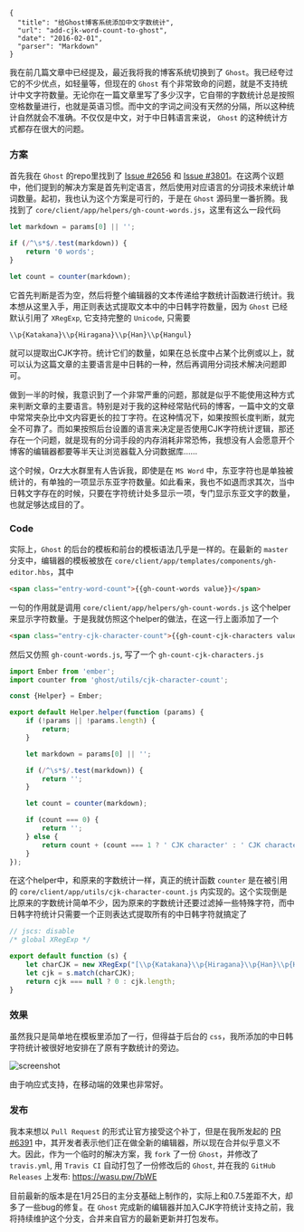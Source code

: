 ```
{
  "title": "给Ghost博客系统添加中文字数统计",
  "url": "add-cjk-word-count-to-ghost",
  "date": "2016-02-01",
  "parser": "Markdown"
}
```

我在前几篇文章中已经提及，最近我将我的博客系统切换到了 `Ghost`。我已经夸过它的不少优点，如轻量等，但现在的 `Ghost` 有个非常致命的问题，就是不支持统计中文字符数量。无论你在一篇文章里写了多少汉字，它自带的字数统计总是按照空格数量进行，也就是英语习惯。而中文的字词之间没有天然的分隔，所以这种统计自然就会不准确。不仅仅是中文，对于中日韩语言来说， `Ghost` 的这种统计方式都存在很大的问题。

### 方案

首先我在 `Ghost` 的repo里找到了 [Issue #2656](https://github.com/TryGhost/Ghost/issues/2656) 和 [Issue #3801](https://github.com/TryGhost/Ghost/issues/3801)。在这两个议题中，他们提到的解决方案是首先判定语言，然后使用对应语言的分词技术来统计单词数量。起初，我也认为这个方案是可行的，于是在 `Ghost` 源码里一番折腾。我找到了 `core/client/app/helpers/gh-count-words.js`，这里有这么一段代码

```javascript
let markdown = params[0] || '';

if (/^\s*$/.test(markdown)) {
    return '0 words';
}

let count = counter(markdown);
```

它首先判断是否为空，然后将整个编辑器的文本传递给字数统计函数进行统计。我本想从这里入手，用正则表达式提取文本中的中日韩字符数量，因为 `Ghost` 已经默认引用了 `XRegExp`, 它支持完整的 `Unicode`, 只需要

```regexp
\\p{Katakana}\\p{Hiragana}\\p{Han}\\p{Hangul}
```

就可以提取出CJK字符。统计它们的数量，如果在总长度中占某个比例或以上，就可以认为这篇文章的主要语言是中日韩的一种，然后再调用分词技术解决问题即可。

做到一半的时候，我意识到了一个非常严重的问题，那就是似乎不能使用这种方式来判断文章的主要语言。特别是对于我的这种经常贴代码的博客，一篇中文的文章中常常夹杂比中文内容更长的拉丁字符。在这种情况下，如果按照长度判断，就完全不可靠了。而如果按照后台设置的语言来决定是否使用CJK字符统计逻辑，那还存在一个问题，就是现有的分词手段的内存消耗非常恐怖，我想没有人会愿意开个博客的编辑器都要等半天让浏览器载入分词数据库……

这个时候，Orz大水群里有人告诉我，即使是在 `MS Word` 中，东亚字符也是单独被统计的，有单独的一项显示东亚字符数量。如此看来，我也不如退而求其次，当中日韩文字存在的时候，只要在字符统计处多显示一项，专门显示东亚文字的数量，也就足够达成目的了。

### Code

实际上，`Ghost` 的后台的模板和前台的模板语法几乎是一样的。在最新的 `master` 分支中，编辑器的模板被放在 `core/client/app/templates/components/gh-editor.hbs`，其中

```html
<span class="entry-word-count">{{gh-count-words value}}</span>
```

一句的作用就是调用 `core/client/app/helpers/gh-count-words.js` 这个helper来显示字符数量。于是我就仿照这个helper的做法，在这一行上面添加了一个

```html
<span class="entry-cjk-character-count">{{gh-count-cjk-characters value}}</span>
```

然后又仿照 `gh-count-words.js`, 写了一个 `gh-count-cjk-characters.js`

```javascript
import Ember from 'ember';
import counter from 'ghost/utils/cjk-character-count';

const {Helper} = Ember;

export default Helper.helper(function (params) {
    if (!params || !params.length) {
        return;
    }

    let markdown = params[0] || '';

    if (/^\s*$/.test(markdown)) {
        return '';
    }

    let count = counter(markdown);

    if (count === 0) {
        return '';
    } else {
        return count + (count === 1 ? ' CJK character' : ' CJK characters');
    }
});
```

在这个helper中，和原来的字数统计一样，真正的统计函数 `counter` 是在被引用的 `core/client/app/utils/cjk-character-count.js` 内实现的。这个实现倒是比原来的字数统计简单不少，因为原来的字数统计还要过滤掉一些特殊字符，而中日韩字符统计只需要一个正则表达式提取所有的中日韩字符就搞定了

```javascript
// jscs: disable
/* global XRegExp */

export default function (s) {
    let charCJK = new XRegExp("[\\p{Katakana}\\p{Hiragana}\\p{Han}\\p{Hangul}]", 'g');
    let cjk = s.match(charCJK);
    return cjk === null ? 0 : cjk.length;
}
```

### 效果

虽然我只是简单地在模板里添加了一行，但得益于后台的 `css`，我所添加的中日韩字符统计被很好地安排在了原有字数统计的旁边。

![screenshot](/content/images/2016/02/Screenshot_20160201_141905.png)

由于响应式支持，在移动端的效果也非常好。

### 发布

我本来想以 `Pull Request` 的形式让官方接受这个补丁，但是在我所发起的 [PR #6391](https://github.com/TryGhost/Ghost/pull/6391) 中，其开发者表示他们正在做全新的编辑器，所以现在合并似乎意义不大。因此，作为一个临时的解决方案，我 `fork` 了一份 `Ghost`，并修改了 `travis.yml`, 用 `Travis CI` 自动打包了一份修改后的 `Ghost`, 并在我的 `GitHub Releases` 上发布: https://wasu.pw/7bWE

目前最新的版本是在1月25日的主分支基础上制作的，实际上和0.7.5差距不大，却多了一些bug的修复。在 `Ghost` 完成新的编辑器并加入CJK字符统计支持之前，我将持续维护这个分支，合并来自官方的最新更新并打包发布。